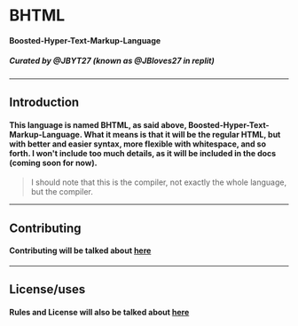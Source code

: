 # BHTML
#### **B**oosted-**H**yper-**T**ext-**M**arkup-**L**anguage
##### Curated by @JBYT27 (known as @JBloves27 in replit)
--- 

## Introduction
#### This language is named BHTML, as said above, Boosted-Hyper-Text-Markup-Language. What it means is that it will be the regular HTML, but with better and easier syntax, more flexible with whitespace, and so forth. I won't include too much details, as it will be included in the docs (coming soon for now).

> I should note that this is the compiler, not exactly the whole language, but the compiler.

--- 

## Contributing
#### Contributing will be talked about [here](https://github.com/JBYT27/BHTML-Compiler/blob/master/Contributing.md)
---
## License/uses
#### Rules and License will also be talked about [here](https://github.com/JBYT27/BHTML-Compiler/blob/master/Rules.md)